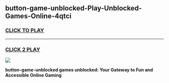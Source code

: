 
## button-game-unblocked-Play-Unblocked-Games-Online-4qtci
<h3>
<a href="https://premium76.site?title=button-game-unblocked&ref=24A">CLICK TO PLAY</a></h3>
<hr>

<h3>
<a href="https://premium76.site?title=button-game-unblocked&ref=24A">CLICK 2 PLAY</a>
  
</h3>

<a href="https://premium76.site?title=button-game-unblocked&ref=24A"><img src="https://clearcache.store/games.png"></a>


**button-game-unblocked games unblocked: Your Gateway to Fun and Accessible Online Gaming**
